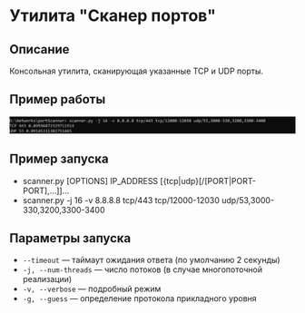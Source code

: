 # Утилита "Сканер портов"

## Описание
Консольная утилита, сканирующая указанные TCP и UDP порты.

## Пример работы
![img.png](img.png)

## Пример запуска
* scanner.py [OPTIONS] IP_ADDRESS [{tcp|udp}[/[PORT|PORT-PORT],...]]... 
* scanner.py -j 16 -v 8.8.8.8 tcp/443 tcp/12000-12030 udp/53,3000-330,3200,3300-3400

## Параметры запуска
* `--timeout` — таймаут ожидания ответа (по умолчанию 2 секунды)
* `-j, --num-threads` — число потоков (в случае многопоточной реализации)
* `-v, --verbose` — подробный режим
* `-g, --guess` — определение протокола прикладного уровня